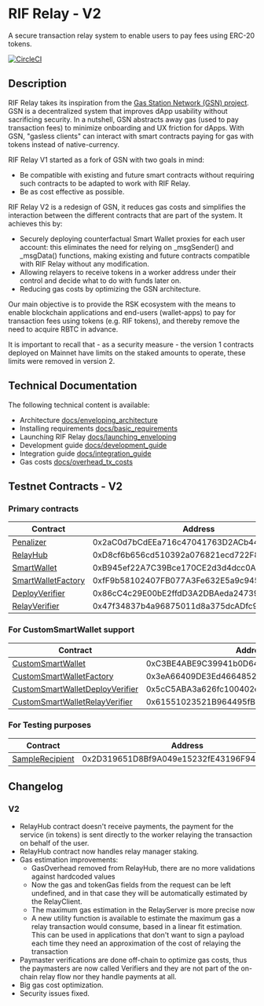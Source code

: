 # RIF Relay - V2

A secure transaction relay system to enable users to pay fees using ERC-20 tokens.

[![CircleCI](https://circleci.com/gh/rsksmart/rif-relay/tree/master.svg?style=shield)](https://circleci.com/gh/rsksmart/rif-relay/tree/master)
## Description

RIF Relay takes its inspiration from the [Gas Station Network (GSN) project](https://github.com/opengsn/gsn). GSN is a decentralized system that improves dApp usability without sacrificing security. In a nutshell, GSN abstracts away gas (used to pay transaction fees) to minimize onboarding and UX friction for dApps. With GSN, "gasless clients" can interact with smart contracts paying for gas with tokens instead of native-currency.

RIF Relay V1 started as a fork of GSN with two goals in mind:

- Be compatible with existing and future smart contracts without requiring such contracts to be adapted to work with RIF Relay.
- Be as cost effective as possible.

RIF Relay V2 is a redesign of GSN, it reduces gas costs and simplifies the interaction between the different contracts that are part of the system. It achieves this by:

- Securely deploying counterfactual Smart Wallet proxies for each user account: this eliminates the need for relying on _msgSender() and _msgData() functions, making existing and future contracts compatible with RIF Relay without any modification.
- Allowing relayers to receive tokens in a worker address under their control and decide what to do with funds later on.
- Reducing gas costs by optimizing the GSN architecture.

Our main objective is to provide the RSK ecosystem with the means to enable blockchain applications and end-users (wallet-apps) to pay for transaction fees using tokens (e.g. RIF tokens), and thereby remove the need to acquire RBTC in advance.

It is important to recall that - as a security measure - the version 1 contracts deployed on Mainnet have limits on the staked amounts to operate, these limits were removed in version 2.

## Technical Documentation

The following technical content is available:

- Architecture [docs/enveloping_architecture](docs/enveloping_architecture.md)
- Installing requirements [docs/basic_requirements](docs/basic_requirements.md)
- Launching RIF Relay [docs/launching_enveloping](docs/launching_enveloping.md)
- Development guide [docs/development_guide](docs/development_guide.md)
- Integration guide [docs/integration_guide](docs/integration_guide.md)
- Gas costs [docs/overhead_tx_costs](docs/overhead_tx_costs.md)


## Testnet Contracts - V2

### Primary contracts

| Contract          | Address                                    |
|-------------------|--------------------------------------------|
| [Penalizer][1]       | 0x2aC0d7bCdEEa716c47041763D2ACb44544C1F072 |
| [RelayHub][2]        | 0xD8cf6b656cd510392a076821ecd722F80E06734F |
| [SmartWallet][3]     | 0xB945ef22A7C39Bce170CE2d3d4dcc0Ae12349241 |
| [SmartWalletFactory][4]    | 0xfF9b58102407FB077A3Fe632E5a9c94554C6dFf4 |
| [DeployVerifier][5] | 0x86cC4c29E00bE2ffdD3A2DBAeda247391d98585A |
| [RelayVerifier][6]  | 0x47f34837b4a96875011d8a375dcADfc9ea18Fa75 |

### For CustomSmartWallet support

| Contract          | Address                                    |
|-------------------|--------------------------------------------|
| [CustomSmartWallet][7]     | 0xC3BE4ABE9C39941b0D647F78df611007bC99F410 |
| [CustomSmartWalletFactory][8]    | 0x3eA66409DE3Ed4664852a0Ef0570bf933a24f486 |
| [CustomSmartWalletDeployVerifier][9] | 0x5cC5ABA3a626fc100402e919aEC9829b29E4c8da |
| [CustomSmartWalletRelayVerifier][10] | 0x61551023521B964495fB19FA433eED9EFE8A913c |


### For Testing purposes

| Contract          | Address                                    |
|-------------------|--------------------------------------------|
| [SampleRecipient][11]   | 0x2D319651D8Bf9A049e15232fE43196F94D3CB13B |

[1]: https://explorer.testnet.rsk.co/address/0x2ac0d7bcdeea716c47041763d2acb44544c1f072
[2]: https://explorer.testnet.rsk.co/address/0xd8cf6b656cd510392a076821ecd722f80e06734f
[3]: https://explorer.testnet.rsk.co/address/0xb945ef22a7c39bce170ce2d3d4dcc0ae12349241
[4]: https://explorer.testnet.rsk.co/address/0xff9b58102407fb077a3fe632e5a9c94554c6dff4
[5]: https://explorer.testnet.rsk.co/address/0x86cc4c29e00be2ffdd3a2dbaeda247391d98585a
[6]: https://explorer.testnet.rsk.co/address/0x47f34837b4a96875011d8a375dcadfc9ea18fa75
[7]: https://explorer.testnet.rsk.co/address/0xc3be4abe9c39941b0d647f78df611007bc99f410
[8]: https://explorer.testnet.rsk.co/address/0x3ea66409de3ed4664852a0ef0570bf933a24f486
[9]: https://explorer.testnet.rsk.co/address/0x5cc5aba3a626fc100402e919aec9829b29e4c8da
[10]: https://explorer.testnet.rsk.co/address/0x61551023521b964495fb19fa433eed9efe8a913c
[11]: https://explorer.testnet.rsk.co/address/0x2d319651d8bf9a049e15232fe43196f94d3cb13b

## Changelog

### V2

* RelayHub contract doesn't receive payments, the payment for the service (in tokens) is sent directly to the worker relaying the transaction on behalf of the user.
* RelayHub contract now handles relay manager staking.
* Gas estimation improvements:
    * GasOverhead removed from RelayHub, there are no more validations against hardcoded values
    * Now the gas and tokenGas fields from the request can be left undefined, and in that case they will be automatically estimated by the RelayClient.
    * The maximum gas estimation in the RelayServer is more precise now
    * A new utility function is available to estimate the maximum gas a relay transaction would consume, based in a linear fit estimation. This can be used in applications that don't want to sign a payload each time they need an approximation of the cost of relaying the transaction
* Paymaster verifications are done off-chain to optimize gas costs, thus the paymasters are now called Verifiers and they are not part of the on-chain relay flow nor they handle payments at all.
* Big gas cost optimization.
* Security issues fixed.
